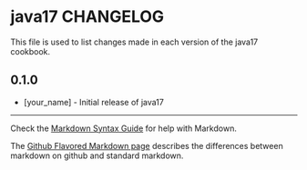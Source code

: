 # java17 CHANGELOG

This file is used to list changes made in each version of the java17 cookbook.

## 0.1.0
- [your_name] - Initial release of java17

- - -
Check the [Markdown Syntax Guide](http://daringfireball.net/projects/markdown/syntax) for help with Markdown.

The [Github Flavored Markdown page](http://github.github.com/github-flavored-markdown/) describes the differences between markdown on github and standard markdown.
